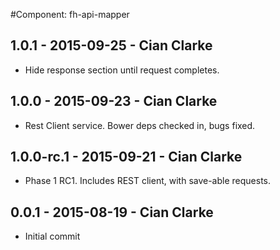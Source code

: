 #Component: fh-api-mapper

## 1.0.1 - 2015-09-25 - Cian Clarke
* Hide response section until request completes.

## 1.0.0 - 2015-09-23 - Cian Clarke
* Rest Client service. Bower deps checked in, bugs fixed. 

## 1.0.0-rc.1 - 2015-09-21 - Cian Clarke
* Phase 1 RC1. Includes REST client, with save-able requests.

## 0.0.1 - 2015-08-19 - Cian Clarke
* Initial commit
